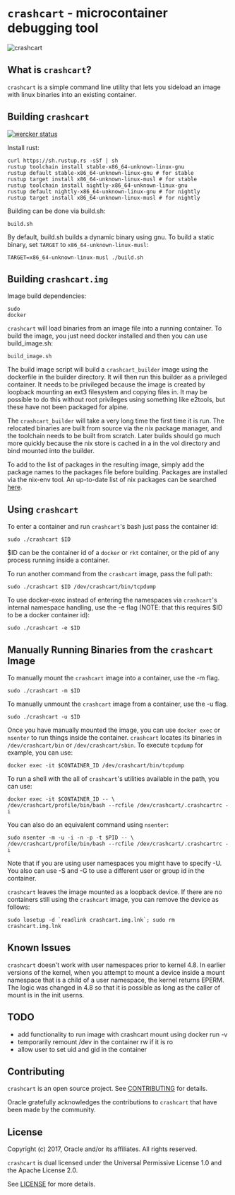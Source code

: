 # `crashcart` - microcontainer debugging tool #

![crashcart](https://github.com/oracle/crashcart/raw/master/crashcart.png
"crashcart")

## What is `crashcart`? ##

`crashcart` is a simple command line utility that lets you sideload an image
with linux binaries into an existing container.

## Building `crashcart` ##

[![wercker status](https://app.wercker.com/status/3b1da922588f5550faca49a356013e52/s/master "wercker status")](https://app.wercker.com/project/byKey/3b1da922588f5550faca49a356013e52)

Install rust:

    curl https://sh.rustup.rs -sSf | sh
    rustup toolchain install stable-x86_64-unknown-linux-gnu
    rustup default stable-x86_64-unknown-linux-gnu # for stable
    rustup target install x86_64-unknown-linux-musl # for stable
    rustup toolchain install nightly-x86_64-unknown-linux-gnu
    rustup default nightly-x86_64-unknown-linux-gnu # for nightly
    rustup target install x86_64-unknown-linux-musl # for nightly

Building can be done via build.sh:

    build.sh

By default, build.sh builds a dynamic binary using gnu. To build a static
binary, set `TARGET` to `x86_64-unknown-linux-musl`:

    TARGET=x86_64-unknown-linux-musl ./build.sh

## Building `crashcart.img` ##

Image build dependencies:

    sudo
    docker

`crashcart` will load binaries from an image file into a running container. To
build the image, you just need docker installed and then you can use
build_image.sh:

    build_image.sh

The build image script will build a `crashcart_builder` image using the
dockerfile in the builder directory. It will then run this builder as a
privileged container. It needs to be privileged because the image is created by
loopback mounting an ext3 filesystem and copying files in. It may be possible
to do this without root privileges using something like e2tools, but these have
not been packaged for alpine.

The `crashcart_builder` will take a very long time the first time it is run.
The relocated binaries are built from source via the nix package manager, and
the toolchain needs to be built from scratch. Later builds should go much more
quickly because the nix store is cached in a in the vol directory and bind
mounted into the builder.

To add to the list of packages in the resulting image, simply add the package
names to the packages file before building. Packages are installed via the
nix-env tool. An up-to-date list of nix packages can be searched
[here](https://nixos.org/nixos/packages.html).

## Using `crashcart` ##

To enter a container and run `crashcart`'s bash just pass the container id:

    sudo ./crashcart $ID

$ID can be the container id of a `docker` or `rkt` container, or the pid of any
process running inside a container.

To run another command from the `crashcart` image, pass the full path:

    sudo ./crashcart $ID /dev/crashcart/bin/tcpdump

To use docker-exec instead of entering the namespaces via `crashcart`'s
internal namespace handling, use the -e flag (NOTE: that this requires $ID to be
a docker container id):

    sudo ./crashcart -e $ID

## Manually Running Binaries from the `crashcart` Image ##

To manually mount the `crashcart` image into a container, use the -m flag.

    sudo ./crashcart -m $ID

To manually unmount the `crashcart` image from a container, use the -u flag.

    sudo ./crashcart -u $ID

Once you have manually mounted the image, you can use `docker exec` or
`nsenter` to run things inside the container.  `crashcart` locates its binaries
in `/dev/crashcart/bin` or `/dev/crashcart/sbin`. To execute
`tcpdump` for example, you can use:

    docker exec -it $CONTAINER_ID /dev/crashcart/bin/tcpdump

To run a shell with the all of `crashcart`'s utilities available in the path, you
can use:

    docker exec -it $CONTAINER_ID -- \
    /dev/crashcart/profile/bin/bash --rcfile /dev/crashcart/.crashcartrc -i

You can also do an equivalent command using `nsenter`:

    sudo nsenter -m -u -i -n -p -t $PID -- \
    /dev/crashcart/profile/bin/bash --rcfile /dev/crashcart/.crashcartrc -i

Note that if you are using user namespaces you might have to specify -U. You
also can use -S and -G to use a different user or group id in the container.

`crashcart` leaves the image mounted as a loopback device. If there are no
containers still using the `crashcart` image, you can remove the device as
follows:

    sudo losetup -d `readlink crashcart.img.lnk`; sudo rm crashcart.img.lnk

## Known Issues ##

`crashcart` doesn't work with user namespaces prior to kernel 4.8. In earlier
versions of the kernel, when you attempt to mount a device inside a mount
namespace that is a child of a user namespace, the kernel returns EPERM. The
logic was changed in 4.8 so that it is possible as long as the caller of mount
is in the init userns.

## TODO ##

* add functionality to run image with crashcart mount using docker run -v
* temporarily remount /dev in the container rw if it is ro
* allow user to set uid and gid in the container

## Contributing ##

`crashcart` is an open source project. See [CONTRIBUTING](CONTRIBUTING.md) for
details.

Oracle gratefully acknowledges the contributions to `crashcart` that have been made
by the community.

## License ##

Copyright (c) 2017, Oracle and/or its affiliates. All rights reserved.

`crashcart` is dual licensed under the Universal Permissive License 1.0 and the
Apache License 2.0.

See [LICENSE](LICENSE.txt) for more details.
